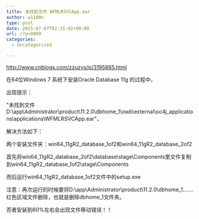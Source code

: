 ```yaml
---
title: 未找到文件 WFMLRSVCApp.ear
author: w1100n
type: post
date: 2015-07-07T02:15:02+00:00
url: /?p=8009
categories:
  - Uncategorized

---
```

http://www.cnblogs.com/zzuzys/p/3195885.html

在64位Windows 7 系统下安装Oracle Database 11g 的过程中，
  
出现提示：
  
"未找到文件D:\app\Administrator\product\11.2.0\dbhome\_1\owb\external\oc4j\_applications\applications\WFMLRSVCApp.ear"，

解决方法如下：
  
两个安装文件夹：win64\_11gR2\_database\_1of2和win64\_11gR2\_database\_2of2
  
首先将win64\_11gR2\_database\_2of2\database\stage\Components里文件复制到win64\_11gR2\_database\_1of2\stage\Components
  
而后运行win64\_11gR2\_database_1of2文件中的setup.exe

注意：再次运行的时候要将D:\app\Administrator\product\11.2.0\dbhome\_1\.......红色区域文件删除，也就是删除dbhome\_1文件夹。

否者安装到60%左右会出现文件移动错误！！